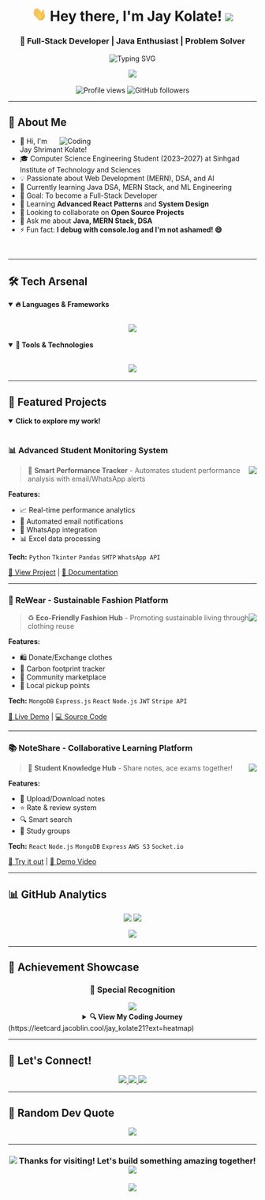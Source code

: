 <h1 align="center">
  <img src="https://raw.githubusercontent.com/ABSphreak/ABSphreak/master/gifs/Hi.gif" width="30px"> Hey there, I'm Jay Kolate!
  <img src="https://media.giphy.com/media/hvRJCLFzcasrR4ia7z/giphy.gif" width="30px">
</h1>

<h3 align="center">🚀 Full-Stack Developer | Java Enthusiast | Problem Solver</h3>

<p align="center">
  <img src="https://readme-typing-svg.herokuapp.com?font=Fira+Code&pause=1000&color=2E9EF7&center=true&vCenter=true&width=435&lines=Building+scalable+web+applications;Solving+problems+with+code;Always+learning%2C+always+growing" alt="Typing SVG" />
</p>

<p align="center">
  <img src="https://media.giphy.com/media/qgQUggAC3Pfv687qPC/giphy.gif" width="300" />
</p>

<p align="center">
  <img src="https://komarev.com/ghpvc/?username=JayKolate&label=Profile%20views&color=0e75b6&style=flat" alt="Profile views" />
  <img src="https://img.shields.io/github/followers/JayKolate?label=Followers&style=social" alt="GitHub followers" />
</p>

---

## 💫 About Me

<img align="right" alt="Coding" width="400" src="https://cdn.dribbble.com/users/1162077/screenshots/3848914/programmer.gif">

- 👋 Hi, I'm Jay Shrimant Kolate!  
- 🎓 Computer Science Engineering Student (2023–2027) at Sinhgad Institute of Technology and Sciences  
- 💡 Passionate about Web Development (MERN), DSA, and AI  
- 🚀 Currently learning Java DSA, MERN Stack, and ML Engineering  
- 🎯 Goal: To become a Full-Stack Developer  
- 🌱 Learning **Advanced React Patterns** and **System Design**
- 👯 Looking to collaborate on **Open Source Projects**
- 💬 Ask me about **Java, MERN Stack, DSA**
- ⚡ Fun fact: **I debug with console.log and I'm not ashamed! 😄**

<br clear="both">

---

## 🛠️ Tech Arsenal

<details open>
<summary><b>🔥 Languages & Frameworks</b></summary>
<br>

<p align="center">
  <img src="https://skillicons.dev/icons?i=java,js,python,react,nodejs,express,mongodb,html,css,bootstrap" />
</p>

</details>

<details open>
<summary><b>🔧 Tools & Technologies</b></summary>
<br>

<p align="center">
  <img src="https://skillicons.dev/icons?i=git,github,vscode,firebase,mysql,vercel,netlify" />
</p>

</details>

---

## 🚀 Featured Projects

<details open>
<summary><b>Click to explore my work!</b></summary>
<br>

### 📊 Advanced Student Monitoring System
<img align="right" src="https://img.shields.io/badge/Python-FFD43B?style=for-the-badge&logo=python&logoColor=blue" />

> 🎯 **Smart Performance Tracker** - Automates student performance analysis with email/WhatsApp alerts

**Features:**
- 📈 Real-time performance analytics
- 📧 Automated email notifications
- 📱 WhatsApp integration
- 📊 Excel data processing

**Tech:** `Python` `Tkinter` `Pandas` `SMTP` `WhatsApp API`

[🔗 View Project](#) | [📝 Documentation](#)

---

### 👕 ReWear - Sustainable Fashion Platform
<img align="right" src="https://img.shields.io/badge/MERN-success?style=for-the-badge&logo=mongodb&logoColor=white" />

> ♻️ **Eco-Friendly Fashion Hub** - Promoting sustainable living through clothing reuse

**Features:**
- 🛍️ Donate/Exchange clothes
- 🌱 Carbon footprint tracker
- 👥 Community marketplace
- 📍 Local pickup points

**Tech:** `MongoDB` `Express.js` `React` `Node.js` `JWT` `Stripe API`

[🔗 Live Demo](#) | [💻 Source Code](#)

---

### 📚 NoteShare - Collaborative Learning Platform
<img align="right" src="https://img.shields.io/badge/MERN-success?style=for-the-badge&logo=mongodb&logoColor=white" />

> 📖 **Student Knowledge Hub** - Share notes, ace exams together!

**Features:**
- 📝 Upload/Download notes
- ⭐ Rate & review system
- 🔍 Smart search
- 👥 Study groups

**Tech:** `React` `Node.js` `MongoDB` `Express` `AWS S3` `Socket.io`

[🔗 Try it out](#) | [🎥 Demo Video](#)

</details>

---

## 📊 GitHub Analytics

<p align="center">
  <img width="49%" src="https://github-readme-stats.vercel.app/api?username=JayKolate&show_icons=true&theme=tokyonight&hide_border=true" />
  <img width="49%" src="https://github-readme-streak-stats.herokuapp.com/?user=JayKolate&theme=tokyonight&hide_border=true" />
</p>

<p align="center">
  <img src="https://github-readme-activity-graph.vercel.app/graph?username=JayKolate&theme=tokyo-night&hide_border=true" />
</p>

---



## 🏅 Achievement Showcase

<div align="center">
  
### 🎊 Special Recognition

<img src="https://img.shields.io/badge/🏆_LeetCode_50_Days_Badge-Earned_2025-gold?style=for-the-badge&labelColor=black&logo=leetcode" />

<details>
<summary><b>🔍 View My Coding Journey</b></summary>
<br>

- 🔥 **50 Days Badge**: Solved problems for 50 consecutive days
- 📈 **Total Problems**: 100+ solved across all difficulty levels
- 💪 **Strengths**: Arrays, Dynamic Programming, Trees
- 🎯 **Current Focus**: System Design & Advanced Algorithms

</details>

</div>
<!-- Or create a dedicated LeetCode section -->
 (https://leetcard.jacoblin.cool/jay_kolate21?ext=heatmap)

---

## 🤝 Let's Connect!

<p align="center">
  <a href="https://www.linkedin.com/in/jay-kolate-b97753304/">
    <img src="https://img.shields.io/badge/LinkedIn-0077B5?style=for-the-badge&logo=linkedin&logoColor=white" />
  </a>
  <a href="mailto:jaykolate529@gmail.com">
    <img src="https://img.shields.io/badge/Gmail-D14836?style=for-the-badge&logo=gmail&logoColor=white" />
  </a>
  <a href="https://github.com/JayKolate">
    <img src="https://img.shields.io/badge/GitHub-100000?style=for-the-badge&logo=github&logoColor=white" />
  </a>
</p>

---

## 💭 Random Dev Quote

<p align="center">
  <img src="https://quotes-github-readme.vercel.app/api?type=horizontal&theme=tokyonight" />
</p>

---

<h3 align="center">
  <img src="https://media.giphy.com/media/LnQjpWaON8nhr21vNW/giphy.gif" width="30"> 
  Thanks for visiting! Let's build something amazing together!
  <img src="https://media.giphy.com/media/LnQjpWaON8nhr21vNW/giphy.gif" width="30">
</h3>

<p align="center">
  <img src="https://capsule-render.vercel.app/api?type=waving&color=gradient&height=100&section=footer" />
</p>
